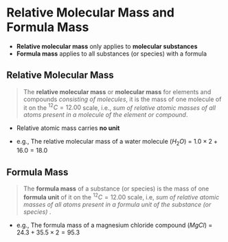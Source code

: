# Relative Molecular Mass and Formula Mass

- **Relative molecular mass** only applies to **molecular substances**
- **Formula mass** applies to all substances (or species) with a formula

## Relative Molecular Mass

> The **relative molecular mass** or **molecular mass** for elements and compounds *consisting of molecules*, it is the mass of one molecule of it on the  $^{12}C = 12.00$ scale, i.e., *sum of relative atomic masses of all atoms present in a molecule of the element or compound*.

- Relative atomic mass carries **no unit**

- e.g., The relative molecular mass of a water molecule ($H_2O$) = $1.0 \times 2 + 16.0 = 18.0$

## Formula Mass

> The **formula mass** of a substance (or species) is the mass of one **formula unit** of it on the $^{12}C = 12.00$ scale, i.e, *sum of relative atomic masses of all atoms present in a formula unit of the substance (or species)* .

- e.g., The formula mass of a magnesium chloride compound ($MgCl$) = $24.3 + 35.5 \times 2 = 95.3$  

